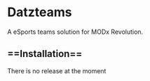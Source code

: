 <h1>Datzteams</h1>

A eSports teams solution for MODx Revolution.

<h2>==Installation==</h2>

There is no release at the moment
